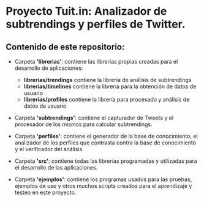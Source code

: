 # Proyecto Tuit.in: Analizador de subtrendings y perfiles de Twitter.

## Contenido de este repositorio:

- Carpeta **'librerias'**: contiene las librerias propias creadas para el desarrollo de aplicaciones:
	* **librerias/trendings** contiene la librería de análisis de subtrendings
	* **librerias/timelines** contiene la librería para la obtención de datos de usuario
	* **librerias/profiles** contiene la librería para procesado y análisis de datos de usuario

- Carpeta **'subtrendings'**: contiene el capturador de Tweets y el procesador de los mismos para calcular subtrendings.

- Carpeta **'perfiles'**: contiene el generador de la base de conocimiento, el analizador de los perfiles que contrasta contra la base de conocimiento y el verificador del análisis.

- Carpeta **'src'**: contiene todas las librerías programadas y utilizadas para el desarrollo de las aplicaciones.

- Carpeta **'ejemplos'**: contiene los programas usados para las pruebas, ejemplos de uso y otros muchos scripts creados para el aprendizaje y testeo en este proyecto.







